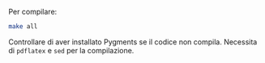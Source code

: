 Per compilare:

```bash
make all
```
Controllare di aver installato Pygments se il codice non compila.
Necessita di `pdflatex` e `sed` per la compilazione.
